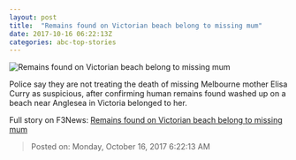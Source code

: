 ```yaml
---
layout: post
title:  "Remains found on Victorian beach belong to missing mum"
date: 2017-10-16 06:22:13Z
categories: abc-top-stories
---
```


![Remains found on Victorian beach belong to missing mum](http://www.abc.net.au/news/image/9010568-1x1-700x700.jpg)

Police say they are not treating the death of missing Melbourne mother Elisa Curry as suspicious, after confirming human remains found washed up on a beach near Anglesea in Victoria belonged to her.


Full story on F3News: [Remains found on Victorian beach belong to missing mum](http://www.f3nws.com/n/vC22qC)

> Posted on: Monday, October 16, 2017 6:22:13 AM
